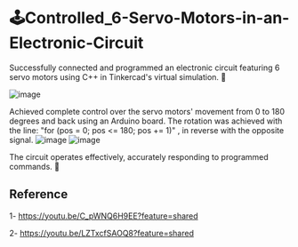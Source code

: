 # 🕹️Controlled_6-Servo-Motors-in-an-Electronic-Circuit

Successfully connected and programmed an electronic circuit featuring 6 servo motors using C++ in Tinkercad's virtual simulation. 🤖

![image](https://github.com/VAsmaaShaker/Controlled_6-Servo-Motors-in-an-Electronic-Circuit/assets/174564364/a5774ac4-e907-49af-aed4-3ba1dd722c18)


Achieved complete control over the servo motors' movement from 0 to 180 degrees and back using an Arduino board. The rotation was achieved with the line:
 "for (pos = 0; pos <= 180; pos += 1)" , in reverse with the opposite signal.
![image](https://github.com/VAsmaaShaker/Controlled_6-Servo-Motors-in-an-Electronic-Circuit/assets/174564364/9b0f8bc6-0baa-475d-9cce-0bbb42287337)
![image](https://github.com/VAsmaaShaker/Controlled_6-Servo-Motors-in-an-Electronic-Circuit/assets/174564364/bc0cc94f-c2f1-430b-8a21-ab28f4d9a7af)


The circuit operates effectively, accurately responding to programmed commands. 🚀

## Reference
1- https://youtu.be/C_pWNQ6H9EE?feature=shared

2- https://youtu.be/LZTxcfSAOQ8?feature=shared

